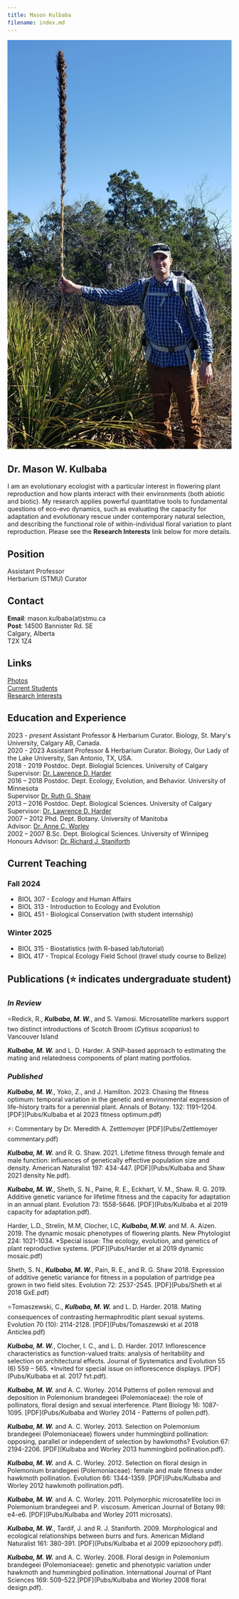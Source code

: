 ```yaml
---
title: Mason Kulbaba
filename: index.md
---
```


![](Photos/Kulbaba_Photo.jpg)

## Dr. Mason W. Kulbaba <br>

I am an evolutionary ecologist with a particular interest in flowering plant reproduction and how plants interact with their environments (both abiotic and biotic). My research applies powerful quantitative tools to fundamental questions of eco-evo dynamics, such as evaluating the capacity for adaptation and evolutionary rescue under contemporary natural selection, and describing the functional role of within-individual floral variation to plant reproduction. Please see the **Research Interests** link below for more details. 

## Position
Assistant Professor <br>
Herbarium (STMU) Curator <br>

## Contact
**Email**: mason.kulbaba(at)stmu.ca <br>
**Post**: 14500 Bannister Rd. SE <br>
          Calgary, Alberta <br>
          T2X 1Z4 <br>

## Links
[Photos](photos.md) <br>
[Current Students](current_students.md) <br>
[Research Interests](research.md) <br>

## Education and Experience
2023 - *present*     Assistant Professor & Herbarium Curator. Biology, St. Mary's University, Calgary AB, Canada. <br>
2020 - 2023          Assistant Professor & Herbarium Curator. Biology, Our Lady of the Lake University, San Antonio, TX, USA. <br>
2018 - 2019          Postdoc. Dept. Biologial Sciences. University of Calgary <br>
          Supervisor: [Dr. Lawrence D. Harder](https://profiles.ucalgary.ca/lawrence-harder) <br>
2016 – 2018          Postdoc. Dept. Ecology, Evolution, and Behavior. University of Minnesota <br>
          Supervisor [Dr. Ruth G. Shaw](https://ruthgshaw.wordpress.com/news-archive/people/) <br>
2013 – 2016	Postdoc. Dept. Biological Sciences. University of Calgary <br>
          Supervisor: [Dr. Lawrence D. Harder](https://profiles.ucalgary.ca/lawrence-harder) <br>
2007 – 2012	Phd. Dept. Botany. University of Manitoba <br>
          Advisor: [Dr. Anne C. Worley](https://sci.umanitoba.ca/biological-sciences/profiles/anneworley/) <br>
2002 – 2007	B.Sc. Dept. Biological Sciences. University of Winnipeg <br>
          Honours Advisor: [Dr. Richard J. Staniforth](https://www.naturemanitoba.ca/news-articles/tribute-richard-staniforth-1946-2022)

## Current Teaching
### Fall 2024 
* BIOL 307 - Ecology and Human Affairs <br>
* BIOL 313 - Introduction to Ecology and Evolution <br>
* BIOL 451 - Biological Conservation (with student internship) <br>

### Winter 2025
* BIOL 315 - Biostatistics (with R-based lab/tutorial) <br>
* BIOL 417 - Tropical Ecology Field School (travel study course to Belize) <br>

## Publications (⭐ indicates undergraduate student)
### *In Review*
⭐Redick, R., ***Kulbaba, M. W.***, and S. Vamosi. Microsatellite markers support two distinct introductions of Scotch Broom (*Cytisus scoparius*) to Vancouver Island <br>

***Kulbaba, M. W.*** and L. D. Harder. A SNP-based approach to estimating the mating and relatedness components of plant mating portfolios.

### *Published*

***Kulbaba, M. W.***, Yoko, Z., and J. Hamilton. 2023. Chasing the fitness optimum: temporal variation in the genetic and environmental expression of life-history traits for a perennial plant. Annals of Botany. 132: 1191–1204. [PDF](Pubs/Kulbaba et al 2023 fitness optimum.pdf) <br>

⚡: Commentary by Dr. Meredith A. Zettlemoyer [PDF](Pubs/Zettlemoyer commentary.pdf) <br>


***Kulbaba, M. W.*** and R. G. Shaw. 2021. Lifetime fitness through female and male function: influences of genetically effective population size and density. American Naturalist 197: 434-447. [PDF](Pubs/Kulbaba and Shaw 2021 density Ne.pdf). <br>


***Kulbaba, M. W.***, Sheth, S. N., Paine, R. E., Eckhart, V. M., Shaw. R. G. 2019. Additive genetic variance for lifetime fitness and the capacity for adaptation in an annual plant. Evolution 73: 1558-5646. [PDF](Pubs/Kulbaba et al  2019 capacity for adaptation.pdf). <br>

Harder, L.D., Strelin, M.M, Clocher, I.C, ***Kulbaba, M.W.*** and M. A. Aizen. 2019. The dynamic mosaic phenotypes of flowering plants. New Phytologist 224: 1021-1034. *Special issue: The ecology, evolution, and genetics of plant reproductive systems. [PDF](Pubs/Harder et al 2019 dynamic mosaic.pdf) <br>


Sheth, S. N., ***Kulbaba, M. W.***, Pain, R. E., and R. G. Shaw 2018. Expression of additive genetic variance for fitness in a population of partridge pea grown in two field sites. Evolution 72: 2537-2545. [PDF](Pubs/Sheth et al 2018 GxE.pdf) <br>

⭐Tomaszewski, C., ***Kulbaba, M. W.*** and L. D. Harder. 2018. Mating consequences of contrasting hermaphroditic plant sexual systems. Evolution 70 (10): 2114-2128. [PDF](Pubs/Tomaszewski et al 2018  Anticlea.pdf) <br>


***Kulbaba, M. W.***, Clocher, I. C., and L. D. Harder. 2017. Inflorescence characteristics as function-valued traits: analysis of heritability and selection on architectural effects. Journal of Systematics and Evolution 55 (6) 559 – 565. *Invited for special issue on inflorescence displays. [PDF](Pubs/Kulbaba et al. 2017 fvt.pdf). <br>


***Kulbaba, M. W.*** and A. C. Worley. 2014 Patterns of pollen removal and deposition in Polemonium brandegeei (Polemoniaceae): the role of pollinators, floral design and sexual interference. Plant Biology 16: 1087-1095. [PDF](Pubs/Kulbaba and Worley 2014 - Patterns of pollen.pdf). <br>


***Kulbaba, M. W.*** and A. C. Worley. 2013. Selection on Polemonium brandegeei (Polemoniaceae) flowers under hummingbird pollination: opposing, parallel or independent of selection by hawkmoths? Evolution 67: 2194-2206. [PDF](Kulbaba and Worley 2013 hummingbird pollination.pdf). <br>


***Kulbaba, M. W.*** and A. C. Worley. 2012. Selection on floral design in Polemonium brandegeei (Polemoniaceae): female and male fitness under hawkmoth pollination. Evolution 66: 1344-1359. [PDF](Pubs/Kulbaba and Worley  2012 hawkmoth pollination.pdf). <br>


***Kulbaba, M. W.*** and A. C. Worley. 2011. Polymorphic microsatellite loci in Polemonium brandegeei and P. viscosum. American Journal of Botany 98: e4-e6. [PDF](Pubs/Kulbaba and Worley 2011 microsats). <br>


***Kulbaba, M. W.***, Tardif, J. and R. J. Staniforth. 2009. Morphological and ecological relationships between burrs and furs. American Midland Naturalist 161: 380-391. [PDF](Pubs/Kulbaba et al 2009 epizoochory.pdf). <br>


***Kulbaba, M. W.*** and A. C. Worley. 2008. Floral design in Polemonium brandegeei (Polemoniaceae): genetic and phenotypic variation under hawkmoth and hummingbird pollination. International Journal of Plant Sciences 169: 509-522.[PDF](Pubs/Kulbaba and Worley  2008  floral design.pdf). 
